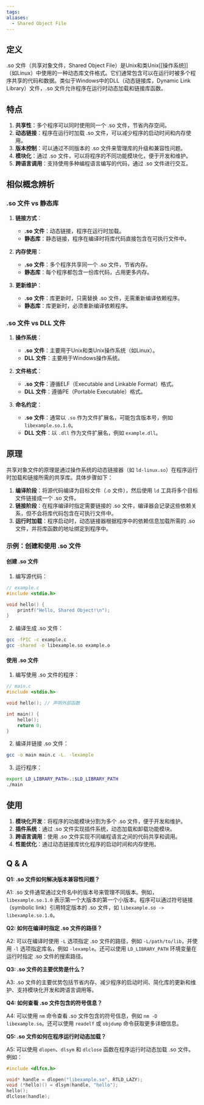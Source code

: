 ```yaml
---
tags: 
aliases:
  - Shared Object File
---
```


## 定义

.so 文件（共享对象文件，Shared Object File）是Unix和类Unix[[操作系统]]（如Linux）中使用的一种动态库文件格式。它们通常包含可以在运行时被多个程序共享的代码和数据。类似于Windows中的DLL（动态链接库，Dynamic Link Library）文件，.so 文件允许程序在运行时动态加载和链接库函数。

## 特点

1. **共享性**：多个程序可以同时使用同一个 .so 文件，节省内存空间。
2. **动态链接**：程序在运行时加载 .so 文件，可以减少程序的启动时间和内存使用。
3. **版本控制**：可以通过不同版本的 .so 文件来管理库的升级和兼容性问题。
4. **模块化**：通过 .so 文件，可以将程序的不同功能模块化，便于开发和维护。
5. **跨语言调用**：支持使用多种编程语言编写的代码，通过 .so 文件进行交互。

## 相似概念辨析

### .so 文件 vs 静态库

1. **链接方式**：
   - **.so 文件**：动态链接，程序在运行时加载。
   - **静态库**：静态链接，程序在编译时将库代码直接包含在可执行文件中。

2. **内存使用**：
   - **.so 文件**：多个程序共享同一个 .so 文件，节省内存。
   - **静态库**：每个程序都包含一份库代码，占用更多内存。

3. **更新维护**：
   - **.so 文件**：库更新时，只需替换 .so 文件，无需重新编译依赖程序。
   - **静态库**：库更新时，必须重新编译依赖程序。

### .so 文件 vs DLL 文件

1. **操作系统**：
   - **.so 文件**：主要用于Unix和类Unix操作系统（如Linux）。
   - **DLL 文件**：主要用于Windows操作系统。

2. **文件格式**：
   - **.so 文件**：遵循ELF（Executable and Linkable Format）格式。
   - **DLL 文件**：遵循PE（Portable Executable）格式。

3. **命名约定**：
   - **.so 文件**：通常以 `.so` 作为文件扩展名，可能包含版本号，例如 `libexample.so.1.0`。
   - **DLL 文件**：以 `.dll` 作为文件扩展名，例如 `example.dll`。

## 原理

共享对象文件的原理是通过操作系统的动态链接器（如 `ld-linux.so`）在程序运行时加载和链接所需的共享库。具体步骤如下：

1. **编译阶段**：将源代码编译为目标文件（.o 文件），然后使用 `ld` 工具将多个目标文件链接成一个 .so 文件。
2. **链接阶段**：在程序编译时指定需要链接的 .so 文件，编译器会记录这些依赖关系，但不会将库代码包含在可执行文件中。
3. **运行时加载**：程序启动时，动态链接器根据程序中的依赖信息加载所需的 .so 文件，并将库函数的地址绑定到程序中。

### 示例：创建和使用 .so 文件

#### 创建 .so 文件

1. 编写源代码：

```c
// example.c
#include <stdio.h>

void hello() {
    printf("Hello, Shared Object!\n");
}
```

2. 编译生成 .so 文件：

```sh
gcc -fPIC -c example.c
gcc -shared -o libexample.so example.o
```

#### 使用 .so 文件

1. 编写使用 .so 文件的程序：

```c
// main.c
#include <stdio.h>

void hello(); // 声明外部函数

int main() {
    hello();
    return 0;
}
```

2. 编译并链接 .so 文件：

```sh
gcc -o main main.c -L. -lexample
```

3. 运行程序：

```sh
export LD_LIBRARY_PATH=.:$LD_LIBRARY_PATH
./main
```

## 使用

1. **模块化开发**：将程序的功能模块分割为多个 .so 文件，便于开发和维护。
2. **插件系统**：通过 .so 文件实现插件系统，动态加载和卸载功能模块。
3. **跨语言调用**：使用 .so 文件实现不同编程语言之间的代码共享和调用。
4. **性能优化**：通过动态链接库优化程序的启动时间和内存使用。

## Q & A

**Q1: .so 文件如何解决版本兼容性问题？**

A1: .so 文件通常通过文件名中的版本号来管理不同版本。例如，`libexample.so.1.0` 表示第一个大版本的第一个小版本。程序可以通过符号链接（symbolic link）引用特定版本的 .so 文件，如 `libexample.so -> libexample.so.1.0`。

**Q2: 如何在编译时指定 .so 文件的路径？**

A2: 可以在编译时使用 `-L` 选项指定 .so 文件的路径，例如 `-L/path/to/lib`，并使用 `-l` 选项指定库名，例如 `-lexample`。还可以使用 `LD_LIBRARY_PATH` 环境变量在运行时指定 .so 文件的搜索路径。

**Q3: .so 文件的主要优势是什么？**

A3: .so 文件的主要优势包括节省内存、减少程序的启动时间、简化库的更新和维护、支持模块化开发和跨语言调用等。

**Q4: 如何查看 .so 文件包含的符号信息？**

A4: 可以使用 `nm` 命令查看 .so 文件包含的符号信息，例如 `nm -D libexample.so`。还可以使用 `readelf` 或 `objdump` 命令获取更多详细信息。

**Q5: .so 文件如何在程序运行时动态加载？**

A5: 可以使用 `dlopen`、`dlsym` 和 `dlclose` 函数在程序运行时动态加载 .so 文件。例如：

```c
#include <dlfcn.h>

void* handle = dlopen("libexample.so", RTLD_LAZY);
void (*hello)() = dlsym(handle, "hello");
hello();
dlclose(handle);
```

